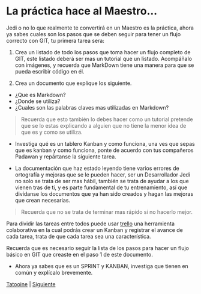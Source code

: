 # La práctica hace al Maestro...

Jedi o no lo que realmente te convertirá en un Maestro es la práctica, ahora ya sabes cuales son los pasos que se deben seguir para tener un flujo correcto con GIT, tu primera tarea sera:

1. Crea un listado de todo los pasos que toma hacer un flujo completo de GIT, este listado deberá ser mas un tutorial que un listado. Acompáñalo con imágenes, y recuerda que MarkDown tiene una manera para que se pueda escribir código en él.

2. Crea un documento que explique los siguiente.


- ¿Que es Markdown?
- ¿Donde se utiliza?
- ¿Cuales son las palabras claves mas utilizadas en Markdown?

> Recuerda que esto también lo debes hacer como un tutorial pretende que se lo estas explicando a alguien que no tiene la menor idea de que es y como se utiliza.

- Investiga qué es un tablero Kanban y como funciona, una ves que sepas que es kanban y como funciona, ponte de acuerdo con tus compañeros Padawan y repártanse la siguiente tarea.


- La documentación que haz estado leyendo tiene varios errores de ortografía y mejoras que se le pueden hacer, ser un Desarrollador Jedi no solo se trata de ser mas hábil, también se trata de ayudar a los que vienen tras de ti, y es parte fundamental de tu entrenamiento, así que divídanse los documentos que ya han sido creados y hagan las mejoras que crean necesarias.

> Recuerda que no se trata de terminar mas rápido si no hacerlo mejor.

Para dividir las tareas entre todos puede usar [trello](http://trello.com) una herramienta colaborativa en la cual podrás crear un Kanban y registrar el avance de cada tarea, trata de que cada tarea sea una característica.

Recuerda que es necesario seguir la lista de los pasos para hacer un flujo básico en GIT que creaste en el paso 1 de este documento.

- Ahora ya sabes que es un SPRINT y KANBAN, investiga que tienen en común y explícalo brevemente.

[Tatooine](tatooine.md) | [Siguiente](atom-basics.md)
